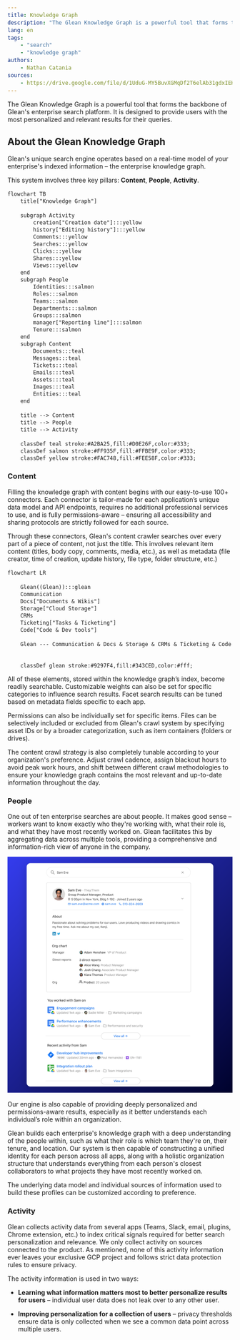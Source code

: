 ```yaml
---
title: Knowledge Graph
description: "The Glean Knowledge Graph is a powerful tool that forms the backbone of Glean's enterprise search platform. It is designed to provide users with the most personalized and relevant results for their queries."
lang: en
tags:
    - "search"
    - "knowledge graph"
authors:
    - Nathan Catania
sources:
    - https://drive.google.com/file/d/1UduG-MY5BuvXGMqDf2T6elAb31gdxIEH/edit
---
```


The Glean Knowledge Graph is a powerful tool that forms the backbone of Glean's enterprise search platform. It is designed to provide users with the most personalized and relevant results for their queries.

## About the Glean Knowledge Graph
Glean's unique search engine operates based on a real-time model of your enterprise's indexed information – the enterprise knowledge graph.

This system involves three key pillars: **Content**, **People**, **Activity**.

``` mermaid
flowchart TB
    title["Knowledge Graph"]

    subgraph Activity
        creation["Creation date"]:::yellow
        history["Editing history"]:::yellow
        Comments:::yellow
        Searches:::yellow
        Clicks:::yellow
        Shares:::yellow
        Views:::yellow
    end
    subgraph People
        Identities:::salmon
        Roles:::salmon
        Teams:::salmon
        Departments:::salmon
        Groups:::salmon
        manager["Reporting line"]:::salmon
        Tenure:::salmon
    end
    subgraph Content
        Documents:::teal
        Messages:::teal
        Tickets:::teal
        Emails:::teal
        Assets:::teal
        Images:::teal
        Entities:::teal
    end

    title --> Content
    title --> People
    title --> Activity

    classDef teal stroke:#A2BA25,fill:#D0E26F,color:#333;
    classDef salmon stroke:#FF935F,fill:#FFBE9F,color:#333;
    classDef yellow stroke:#FAC748,fill:#FEE58F,color:#333;
```

### Content
Filling the knowledge graph with content begins with our easy-to-use 100+ connectors. Each connector is tailor-made for each application’s unique data model and API endpoints, requires no additional professional services to use, and is fully permissions-aware – ensuring all accessibility and sharing protocols are strictly followed for each source.

Through these connectors, Glean's content crawler searches over every part of a piece of content, not just the title. This involves relevant item content (titles, body copy, comments, media, etc.), as well as metadata (file creator, time of creation, update history, file type, folder structure, etc.)

``` mermaid
flowchart LR

    Glean((Glean)):::glean
    Communication
    Docs["Documents & Wikis"]
    Storage["Cloud Storage"]
    CRMs
    Ticketing["Tasks & Ticketing"]
    Code["Code & Dev tools"]

    Glean --- Communication & Docs & Storage & CRMs & Ticketing & Code


    classDef glean stroke:#9297F4,fill:#343CED,color:#fff;
```

All of these elements, stored within the knowledge graph’s index, become readily searchable. Customizable weights can also be set for specific categories to influence search results. Facet search results can be tuned based on metadata fields specific to each app.

Permissions can also be individually set for specific items. Files can be selectively included or excluded from Glean's crawl system by specifying asset IDs or by a broader categorization, such as item containers (folders or drives).

The content crawl strategy is also completely tunable according to your organization's preference. Adjust crawl cadence, assign blackout hours to avoid peak work hours, and shift between different crawl methodologies to ensure your knowledge graph contains the most relevant and up-to-date information throughout the day.


### People
One out of ten enterprise searches are about people. It makes good sense – workers want to know exactly who they're working with, what their role is, and what they have most recently worked on. Glean facilitates this by aggregating data across multiple tools, providing a comprehensive and information-rich view of anyone in the company.

![](assets/knowledge-graph.en.20231208144203391.webp)

Our engine is also capable of providing deeply personalized and permissions-aware results, especially as it better understands each individual’s role within an organization.

Glean builds each enterprise's knowledge graph with a deep understanding of the people within, such as what their role is which team they're on, their tenure, and location. Our system is then capable of constructing a unified identity for each person across all apps, along with a holistic organization structure that understands everything from each person's closest collaborators to what projects they have most recently worked on.

The underlying data model and individual sources of information used to build these profiles can be customized according to preference.


### Activity
Glean collects activity data from several apps (Teams, Slack, email, plugins, Chrome extension, etc.) to index critical signals required for better search personalization and relevance. We only collect activity on sources connected to the product. As mentioned, none of this activity information ever leaves your exclusive GCP project and follows strict data protection rules to ensure privacy.

The activity information is used in two ways:

* **Learning what information matters most to better personalize results for users** – individual user data does not leak over to any other user.

* **Improving personalization for a collection of users** – privacy thresholds ensure data is only collected when we see a common data point across multiple users.

